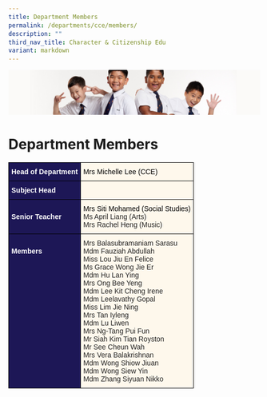 ```yaml
---
title: Department Members
permalink: /departments/cce/members/
description: ""
third_nav_title: Character & Citizenship Edu
variant: markdown
---
```

![](/images/Sub-banner2.jpg)

Department Members
==================

<style type="text/css">
.tg  {border-collapse:collapse;border-spacing:0;}
.tg td{border-color:black;border-style:solid;border-width:1px;font-family:Arial, sans-serif;font-size:14px;
  overflow:hidden;padding:10px 5px;word-break:normal;}
.tg th{border-color:black;border-style:solid;border-width:1px;font-family:Arial, sans-serif;font-size:14px;
  font-weight:normal;overflow:hidden;padding:10px 5px;word-break:normal;}
.tg .tg-hkt7{background-color:#1D1756;color:#FFF;font-weight:bold;text-align:left;vertical-align:middle}
.tg .tg-cake{background-color:#fef8ec;color:#232323;text-align:left;vertical-align:top}
.tg .tg-tn17{background-color:#FEF8EC;text-align:left;vertical-align:middle}
.tg .tg-bk3i{background-color:#FEF8EC;color:#232323;text-align:left;vertical-align:middle}
.tg .tg-4mqj{background-color:#1D1756;color:#FFF;font-weight:bold;text-align:left;vertical-align:top}
.tg .tg-inqa{background-color:#FEF8EC;color:#232323;text-align:left;vertical-align:top}
</style>
<table class="tg">
<thead>
  <tr>
    <th class="tg-hkt7"><span style="color:#FFF;background-color:#1D1756">Head of Department</span></th>
    <th class="tg-bk3i"><span style="color:#000;background-color:transparent">Mrs Michelle Lee (CCE)</span></th>
  </tr>
</thead>
<tbody>
  <tr>
    <td class="tg-hkt7"><span style="color:#FFF;background-color:#1D1756">Subject Head</span></td>
    <td class="tg-bk3i"><span style="color:#000;background-color:transparent"></span></td>
  </tr>
  <tr>
    <td class="tg-hkt7"><span style="color:#FFF;background-color:#1D1756">Senior Teacher</span></td>
    <td class="tg-bk3i"><span style="color:#000;background-color:transparent">Mrs Siti Mohamed (Social Studies)</span><br><span style="color:#232323;background-color:initial">Ms April Liang (Arts) </span><br><span style="color:#232323;background-color:initial">Mrs Rachel Heng (Music)</span></td>
  </tr>
  <tr>
    <td class="tg-4mqj"><br><span style="color:#FFF;background-color:#1D1756">Members</span><br></td>
    <td class="tg-inqa"><span style="background-color:transparent">Mrs Balasubramaniam Sarasu</span><br><span style="background-color:transparent">Mdm Fauziah Abdullah</span><br><span style="background-color:transparent">Miss Lou Jiu En Felice</span><br><span style="background-color:transparent">Ms Grace Wong Jie Er</span><br>Mdm Hu Lan Ying<br>Mrs Ong Bee Yeng<br>Mdm Lee Kit Cheng Irene<br>Mdm Leelavathy Gopal<br>Miss Lim Jie Ning<br>Mrs Tan Iyleng<br>Mdm Lu Liwen<br>Mrs Ng-Tang Pui Fun<br>Mr Siah Kim Tian Royston<br>Mr See Cheun Wah<br>Mrs Vera Balakrishnan<br>Mdm Wong Shiow Jiuan<br>Mdm Wong Siew Yin<br>Mdm Zhang Siyuan Nikko</td>
  
</tr></tbody></table>